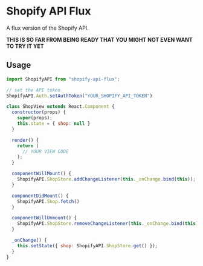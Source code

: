# Shopify API Flux

A flux version of the Shopify API.

**THIS IS SO FAR FROM BEING READY THAT YOU MIGHT NOT EVEN WANT TO TRY IT YET**

## Usage

```javascript
import ShopifyAPI from "shopify-api-flux";

// set the API token
ShopifyAPI.Auth.setAuthToken("YOUR_SHOPIFY_API_TOKEN")

class ShopView extends React.Component {
  constructor(props) {
    super(props);
    this.state = { shop: null }
  }

  render() {
    return (
      // YOUR VIEW CODE
    );
  }

  componentWillMount() {
    ShopifyAPI.ShopStore.addChangeListener(this._onChange.bind(this));
  }

  componentDidMount() {
    ShopifyAPI.Shop.fetch()
  }

  componentWillUnmount() {
    ShopifyAPI.ShopStore.removeChangeListener(this._onChange.bind(this));
  }

  _onChange() {
    this.setState({ shop: ShopifyAPI.ShopStore.get() });
  }
}
```
